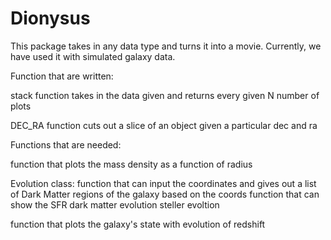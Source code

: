 # Dionysus

This package takes in any data type and turns it into a movie. Currently, we have used it with simulated galaxy data. 

Function that are written: 

stack function takes in the data given and returns every given N number of plots

DEC_RA function cuts out a slice of an object given a particular dec and ra


Functions that are needed: 

function that plots the mass density as a function of radius 

Evolution class: 
function that can input the coordinates and gives out a list of Dark Matter regions of the galaxy based on the coords
function that can show the SFR 
dark matter evolution 
steller evoltion 

function that plots the galaxy's state with evolution of redshift 
